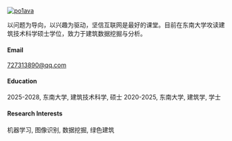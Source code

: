 
[![po1ava](https://img.shields.io/badge/po1ava-github-blue?logo=github)](https://github.com/po1ava)

以问题为导向，以兴趣为驱动，坚信互联网是最好的课堂。目前在东南大学攻读建筑技术科学硕士学位，致力于建筑数据挖掘与分析。

#### Email
727313890@qq.com

#### Education
2025-2028, 东南大学, 建筑技术科学, 硕士
2020-2025, 东南大学, 建筑学, 学士

#### Research Interests
机器学习, 图像识别, 数据挖掘, 绿色建筑

